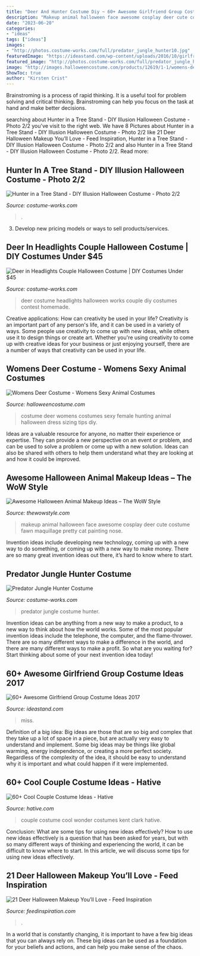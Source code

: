 ```yaml
---
title: "Deer And Hunter Costume Diy ~ 60+ Awesome Girlfriend Group Costume Ideas 2017"
description: "Makeup animal halloween face awesome cosplay deer cute costume fawn maquillage pretty cat painting nose"
date: "2023-06-20"
categories:
- "ideas"
tags: ["ideas"]
images:
- "http://photos.costume-works.com/full/predator_jungle_hunter10.jpg"
featuredImage: "https://ideastand.com/wp-content/uploads/2016/10/girlfriend-group-costume/39-girlfriend-group-costume-ideas.jpg"
featured_image: "http://photos.costume-works.com/full/predator_jungle_hunter10.jpg"
image: "http://images.halloweencostume.com/products/12619/1-1/womens-deer-costume.jpg"
ShowToc: true
author: "Kirsten Crist"
---
```



Brainstroming is a process of rapid thinking. It is a useful tool for problem solving and critical thinking. Brainstroming can help you focus on the task at hand and make better decisions.

	

		
searching about Hunter in a Tree Stand - DIY Illusion Halloween Costume - Photo 2/2 you've visit to the right web. We have 8 Pictures about Hunter in a Tree Stand - DIY Illusion Halloween Costume - Photo 2/2 like 21 Deer Halloween Makeup You’ll Love - Feed Inspiration, Hunter in a Tree Stand - DIY Illusion Halloween Costume - Photo 2/2 and also Hunter in a Tree Stand - DIY Illusion Halloween Costume - Photo 2/2. Read more:
		
    
## Hunter In A Tree Stand - DIY Illusion Halloween Costume - Photo 2/2

<img loading=lazy src="https://photos.costume-works.com/full/hunter_in_a_tree_stand1.jpg" onerror="this.onerror=null;this.src='https://tse2.mm.bing.net/th?id=OIP.FqEcSosYQN4EeNRMnEqjjQHaKS&amp;pid=15.1';" alt="Hunter in a Tree Stand - DIY Illusion Halloween Costume - Photo 2/2">

_Source: costume-works.com_

>. 

	

3. Develop new pricing models or ways to sell products/services.

    
## Deer In Headlights Couple Halloween Costume | DIY Costumes Under $45

<img loading=lazy src="https://photos.costume-works.com/full/deer_in_headlights5.jpg" onerror="this.onerror=null;this.src='https://tse1.mm.bing.net/th?id=OIP.bn9iYVkAipNDnhXorXASUAHaMB&amp;pid=15.1';" alt="Deer in Headlights Couple Halloween Costume | DIY Costumes Under $45">

_Source: costume-works.com_

>deer costume headlights halloween works couple diy costumes contest homemade. 

	

Creative applications: How can creativity be used in your life?
Creativity is an important part of any person's life, and it can be used in a variety of ways. Some people use creativity to come up with new ideas, while others use it to design things or create art. Whether you're using creativity to come up with creative ideas for your business or just enjoying yourself, there are a number of ways that creativity can be used in your life.

    
## Womens Deer Costume - Womens Sexy Animal Costumes

<img loading=lazy src="http://images.halloweencostume.com/products/12619/1-1/womens-deer-costume.jpg" onerror="this.onerror=null;this.src='https://tse3.mm.bing.net/th?id=OIP.G70UcoMESnqAr5BAmqVpIgHaKl&amp;pid=15.1';" alt="Womens Deer Costume - Womens Sexy Animal Costumes">

_Source: halloweencostume.com_

>costume deer womens costumes sexy female hunting animal halloween dress sizing tips diy. 

	

Ideas are a valuable resource for anyone, no matter their experience or expertise. They can provide a new perspective on an event or problem, and can be used to solve a problem or come up with a new solution. Ideas can also be shared with others to help them understand what they are looking at and how it could be improved.

    
## Awesome Halloween Animal Makeup Ideas – The WoW Style

<img loading=lazy src="http://thewowstyle.com/wp-content/uploads/2016/06/Top-Animal-Halloween-Makeup.jpg" onerror="this.onerror=null;this.src='https://tse3.mm.bing.net/th?id=OIP.cDmJsC9zEFoKKVm5OPQkJgHaJ3&amp;pid=15.1';" alt="Awesome Halloween Animal Makeup Ideas – The WoW Style">

_Source: thewowstyle.com_

>makeup animal halloween face awesome cosplay deer cute costume fawn maquillage pretty cat painting nose. 

	

Invention ideas include developing new technology, coming up with a new way to do something, or coming up with a new way to make money. There are so many great invention ideas out there, it’s hard to know where to start.

    
## Predator Jungle Hunter Costume

<img loading=lazy src="http://photos.costume-works.com/full/predator_jungle_hunter10.jpg" onerror="this.onerror=null;this.src='https://tse1.mm.bing.net/th?id=OIP.4uj3fwR0EgvHy4b-06l8iQHaNK&amp;pid=15.1';" alt="Predator Jungle Hunter Costume">

_Source: costume-works.com_

>predator jungle costume hunter. 

	

Invention ideas can be anything from a new way to make a product, to a new way to think about how the world works. Some of the most popular invention ideas include the telephone, the computer, and the flame-thrower. There are so many different ways to make a difference in the world, and there are many different ways to make a profit. So what are you waiting for? Start thinking about some of your next invention idea today!

    
## 60+ Awesome Girlfriend Group Costume Ideas 2017

<img loading=lazy src="https://ideastand.com/wp-content/uploads/2016/10/girlfriend-group-costume/39-girlfriend-group-costume-ideas.jpg" onerror="this.onerror=null;this.src='https://tse2.mm.bing.net/th?id=OIP.4c-dFf9k0uUZxS-LSwnr0gHaJ4&amp;pid=15.1';" alt="60+ Awesome Girlfriend Group Costume Ideas 2017">

_Source: ideastand.com_

>miss. 

	

Definition of a big idea:
Big ideas are those that are so big and complex that they take up a lot of space in a piece, but are actually very easy to understand and implement. Some big ideas may be things like global warming, energy independence, or creating a more perfect society. Regardless of the complexity of the idea, it should be easy to understand why it is important and what could happen if it were implemented.

    
## 60+ Cool Couple Costume Ideas - Hative

<img loading=lazy src="https://hative.com/wp-content/uploads/2016/10/couple-costumes/7-couple-costume-ideas.jpg" onerror="this.onerror=null;this.src='https://tse1.mm.bing.net/th?id=OIP.r5mSg1eKyS56tsHvWT-uNwHaLI&amp;pid=15.1';" alt="60+ Cool Couple Costume Ideas - Hative">

_Source: hative.com_

>couple costume cool wonder costumes kent clark hative. 

	

Conclusion: What are some tips for using new ideas effectively?
How to use new ideas effectively is a question that has been asked for years, but with so many different ways of thinking and experiencing the world, it can be difficult to know where to start. In this article, we will discuss some tips for using new ideas effectively.

    
## 21 Deer Halloween Makeup You’ll Love - Feed Inspiration

<img loading=lazy src="http://feedinspiration.com/wp-content/uploads/2016/08/Selfmade-Deer-Make-up.jpg" onerror="this.onerror=null;this.src='https://tse1.mm.bing.net/th?id=OIP.BCnMEEI_5m5_KfjdUI_6jwHaLH&amp;pid=15.1';" alt="21 Deer Halloween Makeup You’ll Love - Feed Inspiration">

_Source: feedinspiration.com_

>. 

	

In a world that is constantly changing, it is important to have a few big ideas that you can always rely on. These big ideas can be used as a foundation for your beliefs and actions, and can help you make sense of the chaos.

